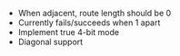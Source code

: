 * When adjacent, route length should be 0
* Currently fails/succeeds when 1 apart
* Implement true 4-bit mode
* Diagonal support